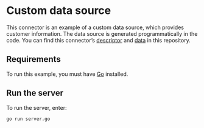 # Custom data source

This connector is an example of a custom data source, which provides customer information.
The data source is generated programmatically in the code.
You can find this connector’s [descriptor](https://github.com/effektif/connector-examples/blob/master/go/data-source/descriptor.json)
and [data](https://github.com/effektif/connector-examples/blob/master/go/data-source/data.json) in this repository.

## Requirements

To run this example, you must have [Go](https://golang.org) installed.

## Run the server

To run the server, enter:

```shell
go run server.go
```
